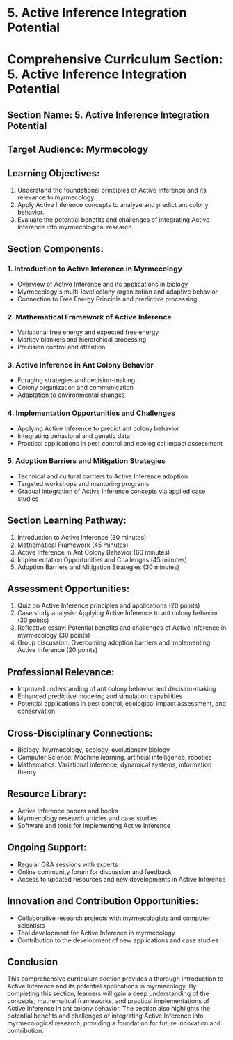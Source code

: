 # 5. Active Inference Integration Potential

# Comprehensive Curriculum Section: 5. Active Inference Integration Potential

## Section Name: 5. Active Inference Integration Potential

## Target Audience: Myrmecology

## Learning Objectives:

1. Understand the foundational principles of Active Inference and its relevance to myrmecology.
2. Apply Active Inference concepts to analyze and predict ant colony behavior.
3. Evaluate the potential benefits and challenges of integrating Active Inference into myrmecological research.

## Section Components:

### 1. Introduction to Active Inference in Myrmecology

* Overview of Active Inference and its applications in biology
* Myrmecology's multi-level colony organization and adaptive behavior
* Connection to Free Energy Principle and predictive processing

### 2. Mathematical Framework of Active Inference

* Variational free energy and expected free energy
* Markov blankets and hierarchical processing
* Precision control and attention

### 3. Active Inference in Ant Colony Behavior

* Foraging strategies and decision-making
* Colony organization and communication
* Adaptation to environmental changes

### 4. Implementation Opportunities and Challenges

* Applying Active Inference to predict ant colony behavior
* Integrating behavioral and genetic data
* Practical applications in pest control and ecological impact assessment

### 5. Adoption Barriers and Mitigation Strategies

* Technical and cultural barriers to Active Inference adoption
* Targeted workshops and mentoring programs
* Gradual integration of Active Inference concepts via applied case studies

## Section Learning Pathway:

1. Introduction to Active Inference (30 minutes)
2. Mathematical Framework (45 minutes)
3. Active Inference in Ant Colony Behavior (60 minutes)
4. Implementation Opportunities and Challenges (45 minutes)
5. Adoption Barriers and Mitigation Strategies (30 minutes)

## Assessment Opportunities:

1. Quiz on Active Inference principles and applications (20 points)
2. Case study analysis: Applying Active Inference to ant colony behavior (30 points)
3. Reflective essay: Potential benefits and challenges of Active Inference in myrmecology (30 points)
4. Group discussion: Overcoming adoption barriers and implementing Active Inference (20 points)

## Professional Relevance:

* Improved understanding of ant colony behavior and decision-making
* Enhanced predictive modeling and simulation capabilities
* Potential applications in pest control, ecological impact assessment, and conservation

## Cross-Disciplinary Connections:

* Biology: Myrmecology, ecology, evolutionary biology
* Computer Science: Machine learning, artificial intelligence, robotics
* Mathematics: Variational inference, dynamical systems, information theory

## Resource Library:

* Active Inference papers and books
* Myrmecology research articles and case studies
* Software and tools for implementing Active Inference

## Ongoing Support:

* Regular Q&A sessions with experts
* Online community forum for discussion and feedback
* Access to updated resources and new developments in Active Inference

## Innovation and Contribution Opportunities:

* Collaborative research projects with myrmecologists and computer scientists
* Tool development for Active Inference in myrmecology
* Contribution to the development of new applications and case studies

## Conclusion

This comprehensive curriculum section provides a thorough introduction to Active Inference and its potential applications in myrmecology. By completing this section, learners will gain a deep understanding of the concepts, mathematical frameworks, and practical implementations of Active Inference in ant colony behavior. The section also highlights the potential benefits and challenges of integrating Active Inference into myrmecological research, providing a foundation for future innovation and contribution.